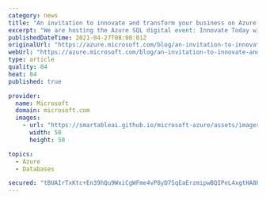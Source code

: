 ```yaml
---
category: news
title: "An invitation to innovate and transform your business on Azure SQL"
excerpt: "We are hosting the Azure SQL digital event: Innovate Today with Azure SQL on May 4 where you are invited to join Rohan Kumar, Corporate Vice President Azure Data, and a full team of Azure SQL experts to learn how you can make the most of Azure SQL to respond to today’s changing business requirements"
publishedDateTime: 2021-04-27T08:00:01Z
originalUrl: "https://azure.microsoft.com/blog/an-invitation-to-innovate-and-transform-your-business-on-azure-sql/"
webUrl: "https://azure.microsoft.com/blog/an-invitation-to-innovate-and-transform-your-business-on-azure-sql/"
type: article
quality: 84
heat: 84
published: true

provider:
  name: Microsoft
  domain: microsoft.com
  images:
    - url: "https://smartableai.github.io/microsoft-azure/assets/images/organizations/microsoft.com-50x50.jpg"
      width: 50
      height: 50

topics:
  - Azure
  - Databases

secured: "tBUAIrTxKtc+En39hQu9WxiCgWFme4vP8yD7SqEaErzmipwBQIPeL4xgtHA8PFkg9fWweWZGBozUfVuJa5KY5SONFEX0fXxiW+fTgaVxJzgsx6gUzrPpKJSpqOK82tp80fAS3heyiH1y0aUDhuVh4a1M+3h4Djc872drIuNuH/3Fo+eGb08FIx+SPDoIvIQuP5iNXFRRSv0G1hillW+zqoTH3P6mp1Vey7Kkt3IQB99G5+98N4fec/9X4qkolo6cPfxWp015YaJBeSxrtc5P4Y1dqXRE33cQkrlGXfbm8j5W2i4xEnN5cSBXIOVAvoGbtSjKapkLURrfgQyK14YFJOmUy0iVsqSQBrYy/cBFnzM=;hW8C9jtnLCuxe/b9gDr9Qw=="
---
```


